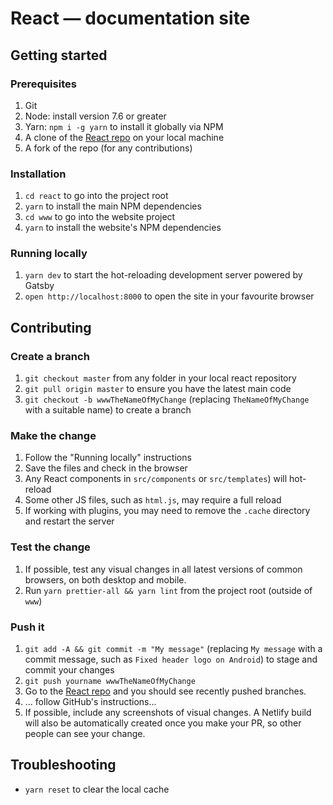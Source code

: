 # React — documentation site

## Getting started

### Prerequisites

1. Git
1. Node: install version 7.6 or greater
1. Yarn: `npm i -g yarn` to install it globally via NPM
1. A clone of the [React repo](https://github.com/facebook/react) on your local machine
1. A fork of the repo (for any contributions)

### Installation

1. `cd react` to go into the project root
1. `yarn` to install the main NPM dependencies
1. `cd www` to go into the website project
1. `yarn` to install the website's NPM dependencies

### Running locally

1. `yarn dev` to start the hot-reloading development server powered by Gatsby
1. `open http://localhost:8000` to open the site in your favourite browser

## Contributing

### Create a branch

1. `git checkout master` from any folder in your local react repository
1. `git pull origin master` to ensure you have the latest main code
1. `git checkout -b wwwTheNameOfMyChange` (replacing `TheNameOfMyChange` with a suitable name) to create a branch

### Make the change

1. Follow the "Running locally" instructions
1. Save the files and check in the browser
  1. Any React components in `src/components` or `src/templates`) will hot-reload
  1. Some other JS files, such as `html.js`, may require a full reload
  1. If working with plugins, you may need to remove the `.cache` directory and restart the server

### Test the change

1. If possible, test any visual changes in all latest versions of common browsers, on both desktop and mobile.
1. Run `yarn prettier-all && yarn lint` from the project root (outside of `www`)

### Push it

1. `git add -A && git commit -m "My message"` (replacing `My message` with a commit message, such as `Fixed header logo on Android`) to stage and commit your changes
1. `git push yourname wwwTheNameOfMyChange`
1. Go to the [React repo](https://github.com/facebook/react) and you should see recently pushed branches.
1. ... follow GitHub's instructions...
1. If possible, include any screenshots of visual changes. A Netlify build will also be automatically created once you make your PR, so other people can see your change.

## Troubleshooting

- `yarn reset` to clear the local cache
